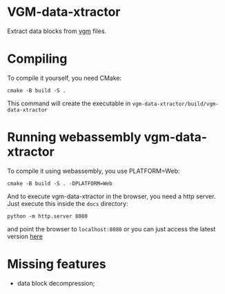 # VGM-data-xtractor

Extract data blocks from [vgm](https://vgmrips.net/packs/) files.

# Compiling

To compile it yourself, you need CMake:
```
cmake -B build -S .
```
This command will create the executable in `vgm-data-xtractor/build/vgm-data-xtractor`

# Running webassembly vgm-data-xtractor

To compile it using webassembly, you use PLATFORM=Web:
```
cmake -B build -S . -DPLATFORM=Web
```
And to execute vgm-data-xtractor in the browser, you need a http server. Just execute this inside the `docs` directory:
```
python -m http.server 8080
```
and point the browser to `localhost:8080` or you can just access the latest version [here](https://pvmm.github.io/vgm-data-xtractor/)

# Missing features

* data block decompression;
